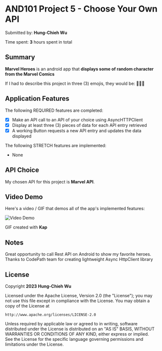 
# AND101 Project 5 - Choose Your Own API

Submitted by: **Hung-Chieh Wu**

Time spent: **3** hours spent in total

## Summary

**Marvel Heroes** is an android app that **displays some of random character from the Marvel Comics**

If I had to describe this project in three (3) emojis, they would be: **🦸🤠✊**

## Application Features

The following REQUIRED features are completed:

- [x] Make an API call to an API of your choice using AsyncHTTPClient
- [x] Display at least three (3) pieces of data for each API entry retrieved
- [x] A working Button requests a new API entry and updates the data displayed

The following STRETCH features are implemented:

- None


## API Choice

My chosen API for this project is **Marvel API**.

## Video Demo

Here's a video / GIF that demos all of the app's implemented features:

<img src='https://i.imgur.com/KFb6ZeV.gif' title='Video Demo' width='' alt='Video Demo' />

GIF created with **Kap**

<!-- Recommended tools:
- [Kap](https://getkap.co/) for macOS
- [ScreenToGif](https://www.screentogif.com/) for Windows
- [peek](https://github.com/phw/peek) for Linux. -->

## Notes

Great opportunity to call Rest API on Android to show my favorite heroes. Thanks to CodePath team for creating lightweight Async HttpClient library

## License

Copyright **2023** **Hung-Chieh Wu**

Licensed under the Apache License, Version 2.0 (the "License");
you may not use this file except in compliance with the License.
You may obtain a copy of the License at

    http://www.apache.org/licenses/LICENSE-2.0

Unless required by applicable law or agreed to in writing, software
distributed under the License is distributed on an "AS IS" BASIS,
WITHOUT WARRANTIES OR CONDITIONS OF ANY KIND, either express or implied.
See the License for the specific language governing permissions and
limitations under the License.